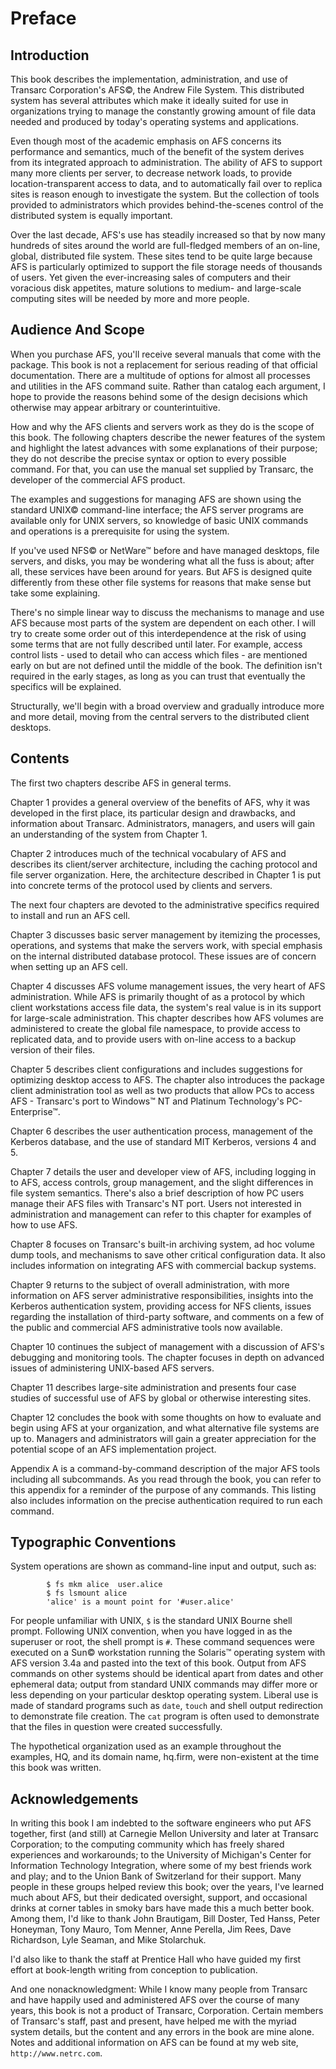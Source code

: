 # Preface

## Introduction <a href="#introduction" id="introduction"></a>

This book describes the implementation, administration, and use of Transarc Corporation's AFS©, the Andrew File System. This distributed system has several attributes which make it ideally suited for use in organizations trying to manage the constantly growing amount of file data needed and produced by today's operating systems and applications.

Even though most of the academic emphasis on AFS concerns its performance and semantics, much of the benefit of the system derives from its integrated approach to administration. The ability of AFS to support many more clients per server, to decrease network loads, to provide location-transparent access to data, and to automatically fail over to replica sites is reason enough to investigate the system. But the collection of tools provided to administrators which provides behind-the-scenes control of the distributed system is equally important.

Over the last decade, AFS's use has steadily increased so that by now many hundreds of sites around the world are full-fledged members of an on-line, global, distributed file system. These sites tend to be quite large because AFS is particularly optimized to support the file storage needs of thousands of users. Yet given the ever-increasing sales of computers and their voracious disk appetites, mature solutions to medium- and large-scale computing sites will be needed by more and more people.

## Audience And Scope <a href="#audience-and-scope" id="audience-and-scope"></a>

When you purchase AFS, you'll receive several manuals that come with the package. This book is not a replacement for serious reading of that official documentation. There are a multitude of options for almost all processes and utilities in the AFS command suite. Rather than catalog each argument, I hope to provide the reasons behind some of the design decisions which otherwise may appear arbitrary or counterintuitive.

How and why the AFS clients and servers work as they do is the scope of this book. The following chapters describe the newer features of the system and highlight the latest advances with some explanations of their purpose; they do not describe the precise syntax or option to every possible command. For that, you can use the manual set supplied by Transarc, the developer of the commercial AFS product.

The examples and suggestions for managing AFS are shown using the standard UNIX© command-line interface; the AFS server programs are available only for UNIX servers, so knowledge of basic UNIX commands and operations is a prerequisite for using the system.

If you've used NFS© or NetWare™ before and have managed desktops, file servers, and disks, you may be wondering what all the fuss is about; after all, these services have been around for years. But AFS is designed quite differently from these other file systems for reasons that make sense but take some explaining.

There's no simple linear way to discuss the mechanisms to manage and use AFS because most parts of the system are dependent on each other. I will try to create some order out of this interdependence at the risk of using some terms that are not fully described until later. For example, access control lists - used to detail who can access which files - are mentioned early on but are not defined until the middle of the book. The definition isn't required in the early stages, as long as you can trust that eventually the specifics will be explained.

Structurally, we'll begin with a broad overview and gradually introduce more and more detail, moving from the central servers to the distributed client desktops.

## Contents <a href="#contents" id="contents"></a>

The first two chapters describe AFS in general terms.

Chapter 1 provides a general overview of the benefits of AFS, why it was developed in the first place, its particular design and drawbacks, and information about Transarc. Administrators, managers, and users will gain an understanding of the system from Chapter 1.

Chapter 2 introduces much of the technical vocabulary of AFS and describes its client/server architecture, including the caching protocol and file server organization. Here, the architecture described in Chapter 1 is put into concrete terms of the protocol used by clients and servers.

The next four chapters are devoted to the administrative specifics required to install and run an AFS cell.

Chapter 3 discusses basic server management by itemizing the processes, operations, and systems that make the servers work, with special emphasis on the internal distributed database protocol. These issues are of concern when setting up an AFS cell.

Chapter 4 discusses AFS volume management issues, the very heart of AFS administration. While AFS is primarily thought of as a protocol by which client workstations access file data, the system's real value is in its support for large-scale administration. This chapter describes how AFS volumes are administered to create the global file namespace, to provide access to replicated data, and to provide users with on-line access to a backup version of their files.

Chapter 5 describes client configurations and includes suggestions for optimizing desktop access to AFS. The chapter also introduces the package client administration tool as well as two products that allow PCs to access AFS - Transarc's port to Windows™ NT and Platinum Technology's PC-Enterprise™.

Chapter 6 describes the user authentication process, management of the Kerberos database, and the use of standard MIT Kerberos, versions 4 and 5.

Chapter 7 details the user and developer view of AFS, including logging in to AFS, access controls, group management, and the slight differences in file system semantics. There's also a brief description of how PC users manage their AFS files with Transarc's NT port. Users not interested in administration and management can refer to this chapter for examples of how to use AFS.

Chapter 8 focuses on Transarc's built-in archiving system, ad hoc volume dump tools, and mechanisms to save other critical configuration data. It also includes information on integrating AFS with commercial backup systems.

Chapter 9 returns to the subject of overall administration, with more information on AFS server administrative responsibilities, insights into the Kerberos authentication system, providing access for NFS clients, issues regarding the installation of third-party software, and comments on a few of the public and commercial AFS administrative tools now available.

Chapter 10 continues the subject of management with a discussion of AFS's debugging and monitoring tools. The chapter focuses in depth on advanced issues of administering UNIX-based AFS servers.

Chapter 11 describes large-site administration and presents four case studies of successful use of AFS by global or otherwise interesting sites.

Chapter 12 concludes the book with some thoughts on how to evaluate and begin using AFS at your organization, and what alternative file systems are up to. Managers and administrators will gain a greater appreciation for the potential scope of an AFS implementation project.

Appendix A is a command-by-command description of the major AFS tools including all subcommands. As you read through the book, you can refer to this appendix for a reminder of the purpose of any commands. This listing also includes information on the precise authentication required to run each command.

## Typographic Conventions <a href="#typographic-conventions" id="typographic-conventions"></a>

System operations are shown as command-line input and output, such as:

```
        $ fs mkm alice  user.alice
        $ fs lsmount alice
        'alice' is a mount point for '#user.alice'
```

For people unfamiliar with UNIX, `$` is the standard UNIX Bourne shell prompt. Following UNIX convention, when you have logged in as the superuser or root, the shell prompt is `#`. These command sequences were executed on a Sun© workstation running the Solaris™ operating system with AFS version 3.4a and pasted into the text of this book. Output from AFS commands on other systems should be identical apart from dates and other ephemeral data; output from standard UNIX commands may differ more or less depending on your particular desktop operating system. Liberal use is made of standard programs such as `date`, `touch` and shell output redirection to demonstrate file creation. The `cat` program is often used to demonstrate that the files in question were created successfully.

The hypothetical organization used as an example throughout the examples, HQ, and its domain name, hq.firm, were non-existent at the time this book was written.

## Acknowledgements <a href="#acknowledgements" id="acknowledgements"></a>

In writing this book I am indebted to the software engineers who put AFS together, first (and still) at Carnegie Mellon University and later at Transarc Corporation; to the computing community which has freely shared experiences and workarounds; to the University of Michigan's Center for Information Technology Integration, where some of my best friends work and play; and to the Union Bank of Switzerland for their support. Many people in these groups helped review this book; over the years, I've learned much about AFS, but their dedicated oversight, support, and occasional drinks at corner tables in smoky bars have made this a much better book. Among them, I'd like to thank John Brautigam, Bill Doster, Ted Hanss, Peter Honeyman, Tony Mauro, Tom Menner, Anne Perella, Jim Rees, Dave Richardson, Lyle Seaman, and Mike Stolarchuk.

I'd also like to thank the staff at Prentice Hall who have guided my first effort at book-length writing from conception to publication.

And one nonacknowledgment: While I know many people from Transarc and have happily used and administered AFS over the course of many years, this book is not a product of Transarc, Corporation. Certain members of Transarc's staff, past and present, have helped me with the myriad system details, but the content and any errors in the book are mine alone. Notes and additional information on AFS can be found at my web site, `http://www.netrc.com`.
